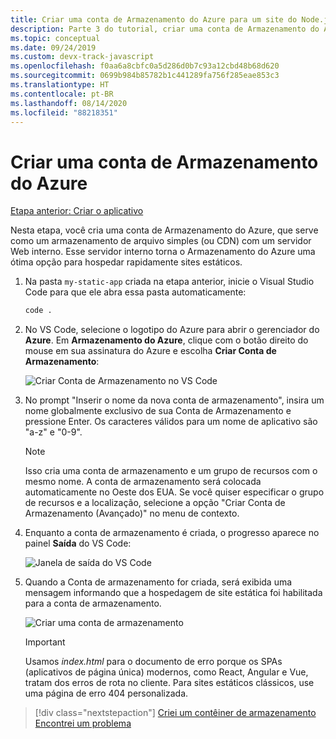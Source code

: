 ```yaml
---
title: Criar uma conta de Armazenamento do Azure para um site do Node.js estático usando o Visual Studio Code
description: Parte 3 do tutorial, criar uma conta de Armazenamento do Azure
ms.topic: conceptual
ms.date: 09/24/2019
ms.custom: devx-track-javascript
ms.openlocfilehash: f0aa6a8cbfc0a5d286d0b7c93a12cbd48b68d620
ms.sourcegitcommit: 0699b984b85782b1c441289fa756f285eae853c3
ms.translationtype: HT
ms.contentlocale: pt-BR
ms.lasthandoff: 08/14/2020
ms.locfileid: "88218351"
---
```

# <a name="create-an-azure-storage-account"></a>Criar uma conta de Armazenamento do Azure

[Etapa anterior: Criar o aplicativo](tutorial-vscode-static-website-node-02.md)

Nesta etapa, você cria uma conta de Armazenamento do Azure, que serve como um armazenamento de arquivo simples (ou CDN) com um servidor Web interno. Esse servidor interno torna o Armazenamento do Azure uma ótima opção para hospedar rapidamente sites estáticos.

1. Na pasta `my-static-app` criada na etapa anterior, inicie o Visual Studio Code para que ele abra essa pasta automaticamente:

    ```bash
    code .
    ```

1. No VS Code, selecione o logotipo do Azure para abrir o gerenciador do **Azure**. Em **Armazenamento do Azure**, clique com o botão direito do mouse em sua assinatura do Azure e escolha **Criar Conta de Armazenamento**:

    ![Criar Conta de Armazenamento no VS Code](media/static-website/create-storage-account.png)

1. No prompt "Inserir o nome da nova conta de armazenamento", insira um nome globalmente exclusivo de sua Conta de Armazenamento e pressione Enter. Os caracteres válidos para um nome de aplicativo são "a-z" e "0-9".

    > [!NOTE]
    > Isso cria uma conta de armazenamento e um grupo de recursos com o mesmo nome. A conta de armazenamento será colocada automaticamente no Oeste dos EUA. Se você quiser especificar o grupo de recursos e a localização, selecione a opção "Criar Conta de Armazenamento (Avançado)" no menu de contexto.

1. Enquanto a conta de armazenamento é criada, o progresso aparece no painel **Saída** do VS Code:

    ![Janela de saída do VS Code ](media/static-website/output-storage.png)

1. Quando a Conta de armazenamento for criada, será exibida uma mensagem informando que a hospedagem de site estática foi habilitada para a conta de armazenamento.

    ![Criar uma conta de armazenamento](media/static-website/static-website-enabled-notification.png)

    > [!IMPORTANT]
    > Usamos *index.html* para o documento de erro porque os SPAs (aplicativos de página única) modernos, como React, Angular e Vue, tratam dos erros de rota no cliente. Para sites estáticos clássicos, use uma página de erro 404 personalizada.

> [!div class="nextstepaction"]
> [Criei um contêiner de armazenamento](tutorial-vscode-static-website-node-04.md) [Encontrei um problema](https://www.research.net/r/PWZWZ52?tutorial=node-deployment-staticwebsite&step=create-storage)
